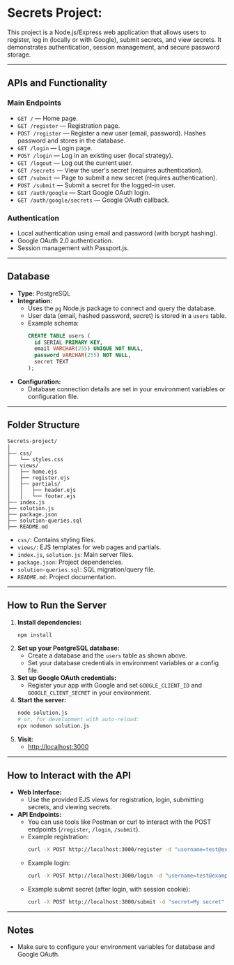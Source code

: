 # Secrets Project: 

This project is a Node.js/Express web application that allows users to register, log in (locally or with Google), submit secrets, and view secrets. It demonstrates authentication, session management, and secure password storage.

---

## APIs and Functionality

### Main Endpoints

- `GET /` — Home page.
- `GET /register` — Registration page.
- `POST /register` — Register a new user (email, password). Hashes password and stores in the database.
- `GET /login` — Login page.
- `POST /login` — Log in an existing user (local strategy).
- `GET /logout` — Log out the current user.
- `GET /secrets` — View the user's secret (requires authentication).
- `GET /submit` — Page to submit a new secret (requires authentication).
- `POST /submit` — Submit a secret for the logged-in user.
- `GET /auth/google` — Start Google OAuth login.
- `GET /auth/google/secrets` — Google OAuth callback.

### Authentication

- Local authentication using email and password (with bcrypt hashing).
- Google OAuth 2.0 authentication.
- Session management with Passport.js.

---

## Database

- **Type:** PostgreSQL
- **Integration:**
  - Uses the `pg` Node.js package to connect and query the database.
  - User data (email, hashed password, secret) is stored in a `users` table.
  - Example schema:
    ```sql
    CREATE TABLE users (
      id SERIAL PRIMARY KEY,
      email VARCHAR(255) UNIQUE NOT NULL,
      password VARCHAR(255) NOT NULL,
      secret TEXT
    );
    ```
- **Configuration:**
  - Database connection details are set in your environment variables or configuration file.
 
---

## Folder Structure

```
Secrets-project/
│
├── css/
│   └── styles.css
├── views/
│   ├── home.ejs
│   ├── register.ejs
│   ├── partials/
│   │   ├── header.ejs
│   │   └── footer.ejs
├── index.js
├── solution.js
├── package.json
├── solution-queries.sql
├── README.md
```

- `css/`: Contains styling files.
- `views/`: EJS templates for web pages and partials.
- `index.js`, `solution.js`: Main server files.
- `package.json`: Project dependencies.
- `solution-queries.sql`: SQL migration/query file.
- `README.md`: Project documentation.

---

## How to Run the Server

1. **Install dependencies:**
   ```bash
   npm install
   ```
2. **Set up your PostgreSQL database:**
   - Create a database and the `users` table as shown above.
   - Set your database credentials in environment variables or a config file.
3. **Set up Google OAuth credentials:**
   - Register your app with Google and set `GOOGLE_CLIENT_ID` and `GOOGLE_CLIENT_SECRET` in your environment.
4. **Start the server:**
   ```bash
   node solution.js
   # or, for development with auto-reload:
   npx nodemon solution.js
   ```
5. **Visit:**
   - [http://localhost:3000](http://localhost:3000)

---

## How to Interact with the API

- **Web Interface:**
  - Use the provided EJS views for registration, login, submitting secrets, and viewing secrets.
- **API Endpoints:**
  - You can use tools like Postman or curl to interact with the POST endpoints (`/register`, `/login`, `/submit`).
  - Example registration:
    ```bash
    curl -X POST http://localhost:3000/register -d "username=test@example.com&password=yourpassword"
    ```
  - Example login:
    ```bash
    curl -X POST http://localhost:3000/login -d "username=test@example.com&password=yourpassword"
    ```
  - Example submit secret (after login, with session cookie):
    ```bash
    curl -X POST http://localhost:3000/submit -d "secret=My secret" --cookie "connect.sid=YOUR_SESSION_COOKIE"
    ```
---

## Notes

- Make sure to configure your environment variables for database and Google OAuth.
